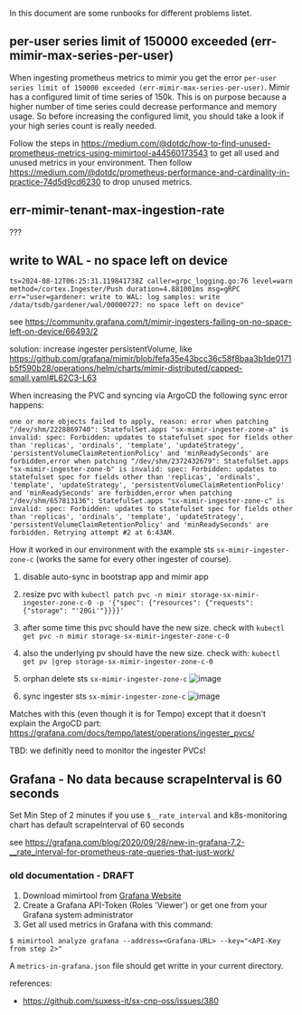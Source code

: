 In this document are some runbooks for different problems listet.

## per-user series limit of 150000 exceeded (err-mimir-max-series-per-user)

When ingesting prometheus metrics to mimir you get the error `per-user series limit of 150000 exceeded (err-mimir-max-series-per-user)`.
Mimir has a configured limit of time series of 150k. This is on purpose because a higher number of time series could decrease performance and memory usage.
So before increasing the configured limit, you should take a look if your high series count is really needed.

Follow the steps in https://medium.com/@dotdc/how-to-find-unused-prometheus-metrics-using-mimirtool-a44560173543 to get all used and unused metrics in your environment.
Then follow https://medium.com/@dotdc/prometheus-performance-and-cardinality-in-practice-74d5d9cd6230 to drop unused metrics.


## err-mimir-tenant-max-ingestion-rate
???


## write to WAL - no space left on device

```
ts=2024-08-12T06:25:31.119841738Z caller=grpc_logging.go:76 level=warn method=/cortex.Ingester/Push duration=4.881001ms msg=gRPC err="user=gardener: write to WAL: log samples: write /data/tsdb/gardener/wal/00000727: no space left on device"
```

see https://community.grafana.com/t/mimir-ingesters-failing-on-no-space-left-on-device/66493/2

solution: increase ingester persistentVolume, like https://github.com/grafana/mimir/blob/fefa35e43bcc36c58f8baa3b1de0171b5f590b28/operations/helm/charts/mimir-distributed/capped-small.yaml#L62C3-L63

When increasing the PVC and syncing via ArgoCD the following sync error happens:

```
one or more objects failed to apply, reason: error when patching "/dev/shm/2228869740": StatefulSet.apps "sx-mimir-ingester-zone-a" is invalid: spec: Forbidden: updates to statefulset spec for fields other than 'replicas', 'ordinals', 'template', 'updateStrategy', 'persistentVolumeClaimRetentionPolicy' and 'minReadySeconds' are forbidden,error when patching "/dev/shm/2372432679": StatefulSet.apps "sx-mimir-ingester-zone-b" is invalid: spec: Forbidden: updates to statefulset spec for fields other than 'replicas', 'ordinals', 'template', 'updateStrategy', 'persistentVolumeClaimRetentionPolicy' and 'minReadySeconds' are forbidden,error when patching "/dev/shm/657813136": StatefulSet.apps "sx-mimir-ingester-zone-c" is invalid: spec: Forbidden: updates to statefulset spec for fields other than 'replicas', 'ordinals', 'template', 'updateStrategy', 'persistentVolumeClaimRetentionPolicy' and 'minReadySeconds' are forbidden. Retrying attempt #2 at 6:43AM.
```

How it worked in our environment with the example sts `sx-mimir-ingester-zone-c` (works the same for every other ingester of course).

1. disable auto-sync in bootstrap app and mimir app
2. resize pvc with `kubectl patch pvc -n mimir storage-sx-mimir-ingester-zone-c-0 -p '{"spec": {"resources": {"requests": {"storage": "'20Gi'"}}}}'`
3. after some time this pvc should have the new size. check with `kubectl get pvc -n mimir storage-sx-mimir-ingester-zone-c-0`
4. also the underlying pv should have the new size. check with: `kubectl get pv |grep storage-sx-mimir-ingester-zone-c-0`
5. orphan delete sts `sx-mimir-ingester-zone-c`
![image](https://github.com/user-attachments/assets/1fb576ca-3c1e-4a9f-a38a-b2c26baec9f2)

6. sync ingester sts `sx-mimir-ingester-zone-c`
![image](https://github.com/user-attachments/assets/1d0c39b1-b13a-4b9d-aabf-6636fd134105)

Matches with this (even though it is for Tempo) except that it doesn't explain the ArgoCD part: https://grafana.com/docs/tempo/latest/operations/ingester_pvcs/

TBD: we definitly need to monitor the ingester PVCs!


## Grafana - No data because scrapeInterval is 60 seconds

Set Min Step of 2 minutes if you use `$__rate_interval` and k8s-monitoring chart has default scrapeInterval of 60 seconds

see https://grafana.com/blog/2020/09/28/new-in-grafana-7.2-__rate_interval-for-prometheus-rate-queries-that-just-work/


### old documentation - DRAFT

1. Download mimirtool from [Grafana Website](https://grafana.com/docs/mimir/latest/manage/tools/mimirtool/#installation)
2. Create a Grafana API-Token (Roles 'Viewer') or get one from your Grafana system administrator
3. Get all used metrics in Grafana with this command:
```
$ mimirtool analyze grafana --address=<Grafana-URL> --key="<API-Key from step 2>"
```
A `metrics-in-grafana.json` file should get writte in your current directory.




references:

- https://github.com/suxess-it/sx-cnp-oss/issues/380

